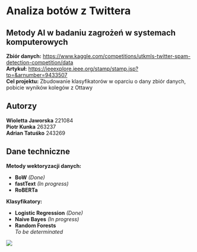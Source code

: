 # Analiza botów z Twittera

## Metody AI w badaniu zagrożeń w systemach komputerowych

**Zbiór danych:** https://www.kaggle.com/competitions/utkmls-twitter-spam-detection-competition/data  
**Artykuł:** https://ieeexplore.ieee.org/stamp/stamp.jsp?tp=&arnumber=9433507  
**Cel projektu:** Zbudowanie klasyfikatorów w oparciu o dany zbiór danych, pobicie wyników kolegów z
Ottawy

## Autorzy
**Wioletta Jaworska** 221084​  
**Piotr Kunka** 263237  
**Adrian Tatuśko** 243269​

## Dane techniczne
**Metody wektoryzacji danych:** 
* **BoW** *(Done)*
* **fastText** *(In progress)*
* **RoBERTa**

**Klasyfikatory:**
* **Logistic Regression** *(Done)*
* **Naive Bayes** *(In progress)*
* **Random Forests**  
*To be determinated*

![](https://i.kym-cdn.com/entries/icons/mobile/000/028/021/work.jpg)
